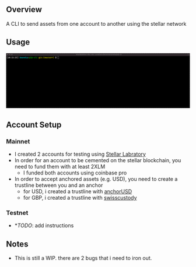 ## Overview
A CLI to send assets from one account to another using the stellar network

## Usage
![usage.gif](usage.gif)


## Account Setup
### Mainnet
- I created 2 accounts for testing using [Stellar Labratory](https://laboratory.stellar.org/#account-creator?network=public)
- In order for an account to be cemented on the stellar blockchain, you need to fund them with at least 2XLM
  - I funded both accounts using coinbase pro
- In order to accept anchored assets (e.g. USD), you need to create a trustline between you and an anchor
  - for USD, i created a trustline with [anchorUSD](https://stellar.expert/explorer/public/account/GDUKMGUGDZQK6YHYA5Z6AY2G4XDSZPSZ3SW5UN3ARVMO6QSRDWP5YLEX)
  - for GBP, i created a trustline with [swisscustody](https://stellar.expert/explorer/public/account/GDQSKB25T24N62MHTJGB5ONRURVWEDMZBOGII7B57RZ77CU5CLMWKTR6)

### Testnet
- **TODO*: add instructions


## Notes
- This is still a WIP. there are 2 bugs that i need to iron out.